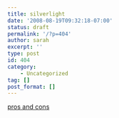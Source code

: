 ```yaml
---
title: silverlight
date: '2008-08-19T09:32:18-07:00'
status: draft
permalink: '/?p=404'
author: sarah
excerpt: ''
type: post
id: 404
category:
    - Uncategorized
tag: []
post_format: []
---
```

[pros and cons](http://www.theregister.co.uk/2008/08/18/silverlight_pros_and_cons/)